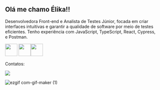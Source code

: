 ## Olá me chamo Élika!! 
Desenvolvedora Front-end e Analista de Testes Júnior, focada em criar interfaces intuitivas e garantir a qualidade de software por meio de testes eficientes.
Tenho experiência com JavaScript, TypeScript, React, Cypress, e Postman.  

<img src="https://cdn.jsdelivr.net/gh/devicons/devicon/icons/javascript/javascript-plain.svg" width="40" height="40" /> <img src="https://cdn.jsdelivr.net/gh/devicons/devicon/icons/html5/html5-plain-wordmark.svg" width="40" height="40" /><img src="https://cdn.jsdelivr.net/gh/devicons/devicon/icons/css3/css3-original-wordmark.svg" width="40" height="40"/>

Contatos:<div><a href="https://www.linkedin.com/in/élika-castro-9a2b10189/" target="_blank"><img src="https://img.shields.io/badge/-LinkedIn-%230077B5?style=for-the-badge&logo=linkedin&logoColor=white" target="_blank"></a>   </div>




![ezgif com-gif-maker (1)](https://user-images.githubusercontent.com/112868623/210616668-058a876f-b423-4dd4-87a0-f56437cd86af.gif)

